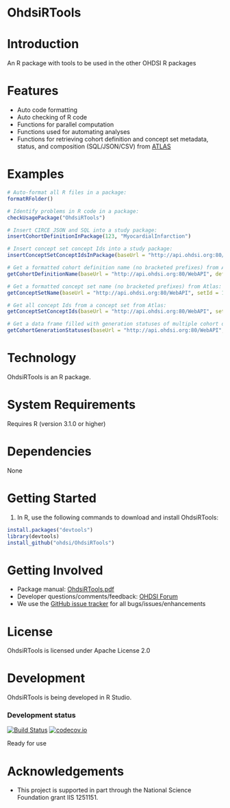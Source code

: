 OhdsiRTools
===========

Introduction
============
An R package with tools to be used in the other OHDSI R packages

Features
========
- Auto code formatting
- Auto checking of R code
- Functions for parallel computation
- Functions used for automating analyses
- Functions for retrieving cohort definition and concept set metadata, status, and composition (SQL/JSON/CSV) from [ATLAS](https://github.com/OHDSI/Atlas)

Examples
===========

```r
# Auto-format all R files in a package:
formatRFolder()

# Identify problems in R code in a package:
checkUsagePackage("OhdsiRTools")

# Insert CIRCE JSON and SQL into a study package:
insertCohortDefinitionInPackage(123, "MyocardialInfarction")

# Insert concept set concept Ids into a study package:
insertConceptSetConceptIdsInPackage(baseUrl = "http://api.ohdsi.org:80/WebAPI", fileName = "conceptsetids.csv")

# Get a formatted cohort definition name (no bracketed prefixes) from Atlas:
getCohortDefinitionName(baseUrl = "http://api.ohdsi.org:80/WebAPI", definitionId = 123, formatName = TRUE)

# Get a formatted concept set name (no bracketed prefixes) from Atlas:
getConceptSetName(baseUrl = "http://api.ohdsi.org:80/WebAPI", setId = 123, formatName = TRUE)

# Get all concept Ids from a concept set from Atlas:
getConceptSetConceptIds(baseUrl = "http://api.ohdsi.org:80/WebAPI", setId = 123)

# Get a data frame filled with generation statuses of multiple cohort definitions across multiple CDM sources in Atlas:
getCohortGenerationStatuses(baseUrl = "http://api.ohdsi.org:80/WebAPI", definitionIds = c(1234), sourceKeys = c("blah"))
```

Technology
============
OhdsiRTools is an R package.

System Requirements
============
Requires R (version 3.1.0 or higher)

Dependencies
============
None

Getting Started
===============
1. In R, use the following commands to download and install OhdsiRTools:

  ```r
  install.packages("devtools")
  library(devtools)
  install_github("ohdsi/OhdsiRTools")
  ```

Getting Involved
=============
* Package manual: [OhdsiRTools.pdf](https://raw.githubusercontent.com/OHDSI/OhdsiRTools/master/extras/OhdsiRTools.pdf)
* Developer questions/comments/feedback: <a href="http://forums.ohdsi.org/c/developers">OHDSI Forum</a>
* We use the <a href="../../issues">GitHub issue tracker</a> for all bugs/issues/enhancements

License
=======
OhdsiRTools is licensed under Apache License 2.0

Development
===========
OhdsiRTools is being developed in R Studio.

### Development status
[![Build Status](https://travis-ci.org/OHDSI/OhdsiRTools.svg?branch=master)](https://travis-ci.org/OHDSI/OhdsiRTools)
[![codecov.io](https://codecov.io/github/OHDSI/OhdsiRTools/coverage.svg?branch=master)](https://codecov.io/github/OHDSI/OhdsiRTools?branch=master)

Ready for use

# Acknowledgements
- This project is supported in part through the National Science Foundation grant IIS 1251151.

